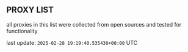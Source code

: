 ## PROXY LIST

all proxies in this list were collected from open sources and tested for functionality

last update: `2025-02-28 19:19:40.535430+00:00` UTC